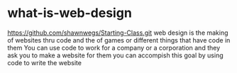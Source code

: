 # what-is-web-design
https://github.com/shawnwegs/Starting-Class.git
web design is the making of websites thru code and the of games or different things that have code in them
You can use code to work for a company or a corporation and they ask you to make a website for them you can accompish this goal by using code to write the website
